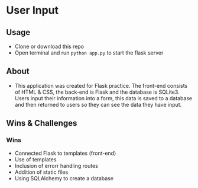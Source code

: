 # User Input

## Usage
- Clone or download this repo
- Open terminal and run `python app.py` to start the flask server

## About
- This application was created for Flask practice. The front-end consists of HTML & CSS, the back-end is Flask 
and the database is SQLite3. Users input their information into a form, this data is saved to a database and then returned
to users so they can see the data they have input.

## Wins & Challenges
### Wins
- Connected Flask to templates (front-end)
- Use of templates
- Inclusion of errorr handling routes
- Addition of static files
- Using SQLAlchemy to create a database


